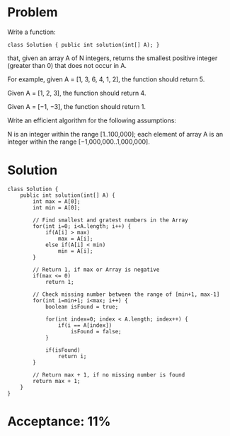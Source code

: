 # Problem

Write a function:

`class Solution { public int solution(int[] A); }`

that, given an array A of N integers, returns the smallest positive integer (greater than 0) that does not occur in A.

For example, given A = [1, 3, 6, 4, 1, 2], the function should return 5.

Given A = [1, 2, 3], the function should return 4.

Given A = [−1, −3], the function should return 1.

Write an efficient algorithm for the following assumptions:

N is an integer within the range [1..100,000];
each element of array A is an integer within the range [−1,000,000..1,000,000].

# Solution
```
class Solution {
    public int solution(int[] A) {
        int max = A[0];
        int min = A[0];

        // Find smallest and gratest numbers in the Array
        for(int i=0; i<A.length; i++) {
            if(A[i] > max)
                max = A[i];
            else if(A[i] < min)
                min = A[i];
        }

        // Return 1, if max or Array is negative
        if(max <= 0)
            return 1;

        // Check missing number between the range of [min+1, max-1]
        for(int i=min+1; i<max; i++) {
            boolean isFound = true;

            for(int index=0; index < A.length; index++) {
                if(i == A[index])
                    isFound = false;
            }

            if(isFound)
                return i;
        }

        // Return max + 1, if no missing number is found
        return max + 1;
    }
}
```

# Acceptance: 11%
